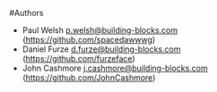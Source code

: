 #Authors

* Paul Welsh <p.welsh@building-blocks.com> (https://github.com/spacedawwwg)
* Daniel Furze <d.furze@building-blocks.com> (https://github.com/furzeface)
* John Cashmore <j.cashmore@building-blocks.com> (https://github.com/JohnCashmore)
